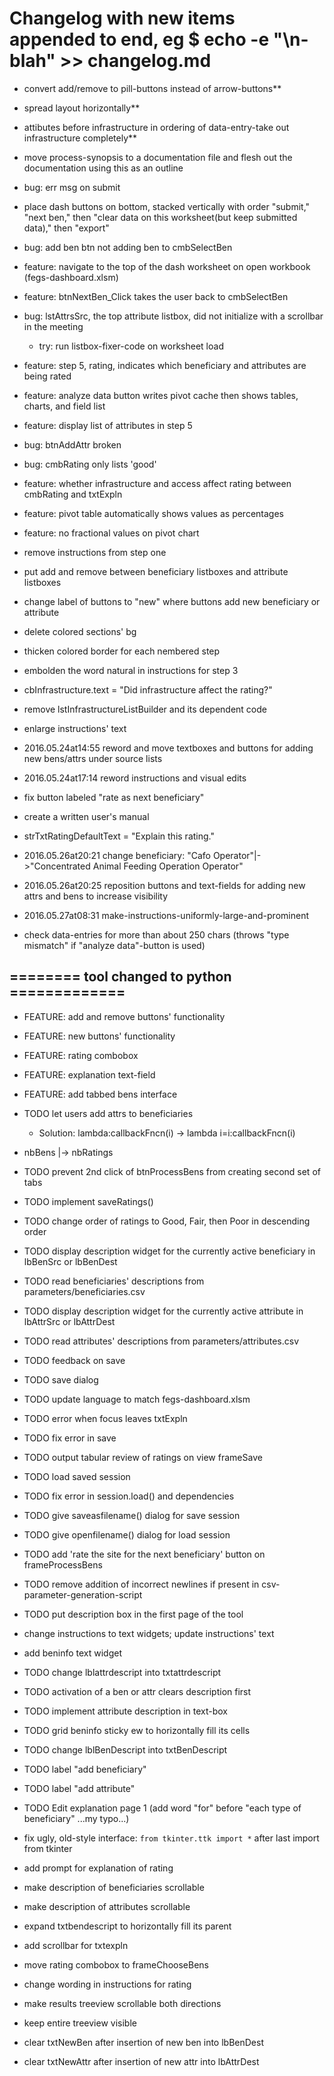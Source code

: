 # Changelog with new items appended to end, eg $ echo -e "\n- blah" >> changelog.md
- convert add/remove to pill-buttons instead of arrow-buttons**

- spread layout horizontally**

- attibutes before infrastructure in ordering of data-entry-take out infrastructure completely**

- move process-synopsis to a documentation file and flesh out the documentation using this as an outline

- bug: err msg on submit

- place dash buttons on bottom, stacked vertically with order "submit," "next ben," then "clear data on this worksheet(but keep submitted data)," then "export"

- bug: add ben btn not adding ben to cmbSelectBen

- feature: navigate to the top of the dash worksheet on open workbook (fegs-dashboard.xlsm)

- feature: btnNextBen_Click takes the user back to cmbSelectBen

- bug: lstAttrsSrc, the top attribute listbox, did not initialize with a scrollbar in the meeting
  - try: run listbox-fixer-code on worksheet load

- feature: step 5, rating, indicates which beneficiary and attributes are being rated

- feature: analyze data button writes pivot cache then shows tables, charts, and field list

- feature: display list of attributes in step 5

- bug: btnAddAttr broken

- bug: cmbRating only lists 'good'

- feature: whether infrastructure and access affect rating between cmbRating and txtExpln

- feature: pivot table automatically shows values as percentages

- feature: no fractional values on pivot chart

- remove instructions from step one

- put add and remove between beneficiary listboxes and attribute listboxes

- change label of buttons to "new" where buttons add new beneficiary or attribute 

- delete colored sections' bg

- thicken colored border for each nembered step

- embolden the word natural in instructions for step 3

- cbInfrastructure.text = "Did infrastructure affect the rating?"

- remove lstInfrastructureListBuilder and its dependent code

- enlarge instructions' text

- 2016.05.24at14:55 reword and move textboxes and buttons for adding new bens/attrs under source lists 

- 2016.05.24at17:14 reword instructions and visual edits 

- fix button labeled "rate as next beneficiary"

- create a written user's manual

- strTxtRatingDefaultText = "Explain this rating."

- 2016.05.26at20:21 change beneficiary: "Cafo Operator"|->"Concentrated Animal Feeding Operation Operator" 

- 2016.05.26at20:25 reposition buttons and text-fields for adding new attrs and bens to increase visibility 

- 2016.05.27at08:31 make-instructions-uniformly-large-and-prominent 

- check data-entries for more than about 250 chars (throws "type mismatch" if "analyze data"-button is used)

## ======== tool changed to python =============

- FEATURE: add and remove buttons' functionality

- FEATURE: new buttons' functionality

- FEATURE: rating combobox

- FEATURE: explanation text-field

- FEATURE: add tabbed bens interface

- TODO let users add attrs to beneficiaries

  - Solution: lambda:callbackFncn(i) -> lambda i=i:callbackFncn(i)

- nbBens |-> nbRatings

- TODO prevent 2nd click of btnProcessBens from creating second set of tabs

- TODO implement saveRatings()

- TODO change order of ratings to Good, Fair, then Poor in descending order

- TODO display description widget for the currently active beneficiary in lbBenSrc or lbBenDest

- TODO read beneficiaries' descriptions from parameters/beneficiaries.csv

- TODO display description widget for the currently active attribute in lbAttrSrc or lbAttrDest

- TODO read attributes' descriptions from parameters/attributes.csv

- TODO feedback on save

- TODO save dialog

- TODO update language to match fegs-dashboard.xlsm

- TODO error when focus leaves txtExpln

- TODO fix error in save

- TODO output tabular review of ratings on view frameSave

- TODO load saved session

- TODO fix error in session.load() and dependencies

- TODO give saveasfilename() dialog for save session

- TODO give openfilename() dialog for load session

- TODO add 'rate the site for the next beneficiary' button on frameProcessBens

- TODO remove addition of incorrect newlines if present in csv-parameter-generation-script

- TODO put description box in the first page of the tool

- change instructions to text widgets; update instructions' text

- add beninfo text widget

- TODO change lblattrdescript into txtattrdescript

- TODO activation of a ben or attr clears description first

- TODO implement attribute description in text-box

- TODO grid beninfo sticky ew to horizontally fill its cells

- TODO change lblBenDescript into txtBenDescript

- TODO label "add beneficiary"

- TODO label "add attribute"

- TODO Edit explanation page 1 (add word "for"  before "each type of beneficiary" ...my typo...)

- fix ugly, old-style interface: `from tkinter.ttk import *` after last import from tkinter

- add prompt for explanation of rating

- make description of beneficiaries scrollable

- make description of attributes scrollable

- expand txtbendescript to horizontally fill its parent

- add scrollbar for txtexpln

- move rating combobox to frameChooseBens

- change wording in instructions for rating

- make results treeview scrollable both directions

- keep entire treeview visible

-  clear txtNewBen after insertion of new ben into lbBenDest

-  clear txtNewAttr after insertion of new attr into lbAttrDest

